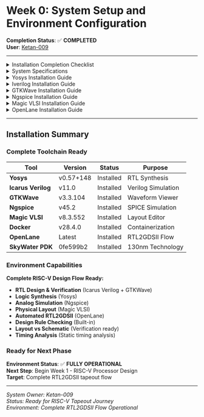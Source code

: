 # Week 0: System Setup and Environment Configuration

**Completion Status**: ✅ **COMPLETED**  
**User**: [Ketan-009](https://github.com/Ketan-009)

---
<details>
<summary> Installation Completion Checklist</summary> 

## ✅ Installation Completion Checklist

###  Environment Setup Status
-  **System Requirements Check** - 8-core AMD Ryzen 7, 7.8GB RAM, 81GB storage
-  **Operating System** - Ubuntu 22.04.5 LTS verified
-  **Core Dependencies** - Build tools and libraries installed
-  **Yosys RTL Synthesis** - v0.57+148 installed and verified
-  **Icarus Verilog Simulator** - v11.0 installed and verified
-  **GTKWave Viewer** - v3.3.104 installed and verified
-  **Ngspice Circuit Simulator** - v45.2 installed and verified
-  **Magic VLSI Layout** - v8.3.552 installed and verified
-  **Docker Environment** - Configured with user permissions
-  **OpenLane RTL2GDSII** - Complete flow installed and tested
-  **SkyWater 130nm PDK** - PDK installed with hash: 0fe599b2afb6708d281543108caf8310912f54af

###  Tools Ready for RISC-V Development
-  **Complete RTL2GDSII Flow** - OpenLane operational
-  **Simulation Environment** - Icarus Verilog + GTKWave
-  **Synthesis Tools** - Yosys ready for RTL synthesis
-  **Analog Simulation** - Ngspice for mixed-signal verification
-  **Layout Tools** - Magic VLSI for custom layouts
-  **Design Verification** - DRC, LVS, timing analysis ready

---

</details>

<details>
<summary> System Specifications</summary>

##  System Specifications

This document contains the system setup and configuration details for the RISC-V Tapeout RTL2GDS journey.

##  System Check Report

Below is the comprehensive system check script and its output:

### System Check Script

```bash
echo "=================================="
echo "       SYSTEM CHECK REPORT"
echo "=================================="
echo

echo "1. SYSTEM INFO:"
echo "   OS: $(lsb_release -d | cut -f2)"
echo "   Kernel: $(uname -r)"
echo "   Architecture: $(uname -m)"
echo

echo "2. CPU INFO:"
echo "   Cores: $(nproc)"
echo "   Model: $(lscpu | grep 'Model name' | cut -d':' -f2 | xargs)"
echo

echo "3. MEMORY INFO:"
echo "   Total RAM: $(free -h | awk 'NR==2{print $2}')"
echo "   Available: $(free -h | awk 'NR==2{print $7}')"
echo "   Used: $(free -h | awk 'NR==2{print $3}')"
echo

echo "4. STORAGE INFO:"
echo "   Root partition: $(df -h / | awk 'NR==2{print $2 " total, " $4 " available, " $5 " used"}')"
```

### System Check Output

```
==================================
       SYSTEM CHECK REPORT
==================================

1. SYSTEM INFO:
   OS: Ubuntu 22.04.5 LTS
   Kernel: 6.8.0-83-generic
   Architecture: x86_64

2. CPU INFO:
   Cores: 8
   Model: AMD Ryzen 7 7840HS w/ Radeon 780M Graphics

3. MEMORY INFO:
   Total RAM: 7.8Gi
   Available: 6.5Gi
   Used: 928Mi

4. STORAGE INFO:
   Root partition: 98G total, 81G available, 13% used
```

## Snapshot
<img width="1919" height="926" alt="image" src="https://github.com/user-attachments/assets/a7183b9b-798d-4202-877e-e21c3dd53ad8" />

##  System Summary

| Component | Specification |
|-----------|---------------|
| **Operating System** | Ubuntu 22.04.5 LTS |
| **Kernel Version** | 6.8.0-83-generic |
| **Architecture** | x86_64 |
| **Processor** | AMD Ryzen 7 7840HS w/ Radeon 780M Graphics |
| **CPU Cores** | 8 |
| **Total RAM** | 7.8 GiB |
| **Available RAM** | 6.5 GiB |
| **Storage** | 98GB total, 81GB available |


</details>

<details>
<summary> Yosys Installation Guide</summary>

# 🔧 Yosys Installation Guide

##  Overview

**Yosys** is a framework for **RTL synthesis** and verification, essential for digital design workflows. This guide provides step-by-step instructions for installing Yosys on Ubuntu/Debian systems.

### Key Features:
-  **RTL Synthesis**: Convert Verilog to gate-level netlists
-  **Technology Mapping**: Support for various FPGA and ASIC libraries
-  **Formal Verification**: Built-in verification capabilities
-  **Extensible**: Plugin architecture for custom flows

##  System Update

Start by updating your system packages to ensure compatibility:

```bash
# Update package lists
sudo apt-get update

# Install make if not already present
sudo apt-get install make
```

> ** Tip**: It's always good practice to update your system before installing new software packages.

##  Build Dependencies

Install all required dependencies for building Yosys. The dependency list includes `libfl-dev` and optionally `lld` for better performance:

```bash
sudo apt-get install build-essential clang lld bison flex libfl-dev \
    libreadline-dev gawk tcl-dev libffi-dev git \
    graphviz xdot pkg-config python3 libboost-system-dev \
    libboost-python-dev libboost-filesystem-dev zlib1g-dev
```

###  Dependency Breakdown:

| Package | Purpose |
|---------|---------|
| `build-essential` |  Core build tools (gcc, g++, make) |
| `clang` |  Modern C/C++ compiler |
| `lld` |  LLVM linker for better performance |
| `bison` & `flex` |  Parser and lexer generators |
| `libfl-dev` |  Flex library development files |
| `libreadline-dev` |  Command line editing capabilities |
| `gawk` |  GNU AWK text processing |
| `tcl-dev` |  Tool Command Language support |
| `libffi-dev` |  Foreign Function Interface |
| `git` |  Version control system |
| `graphviz` & `xdot` |  Graph visualization tools |
| `python3` |  Python interpreter |
| `libboost-*` |  Boost C++ libraries |
| `zlib1g-dev` |  Compression library |

##  Clone and Build Yosys

### Step 1: Clone Repository

Clone the Yosys repository with all submodules:

```bash
# Clone with submodules (IMPORTANT!)
git clone --recurse-submodules https://github.com/YosysHQ/yosys.git
```

<details>
<summary> Alternative Method (if you forgot --recurse-submodules)</summary>

```bash
git clone https://github.com/YosysHQ/yosys.git
cd yosys
git submodule update --init --recursive
```

</details>

### Step 2: Build Configuration

Navigate to the yosys directory and configure the build:

```bash
cd yosys
make config-gcc
```

### Step 3: Compile Yosys

Build the project (this may take 5-15 minutes depending on your system):

```bash
# Standard build
make

# Or for faster builds on multi-core systems:
make -j$(nproc)
```

### Step 4: Install System-wide

Install Yosys to make it available system-wide:

```bash
sudo make install
```

##  Verification

### Quick Version Check

Verify the installation was successful:

```bash
yosys --version
```

**Output:**
```
Yosys 0.57+148 (git sha1 259bd6fb3, g++ 11.4.0-1ubuntu1~22.04.2 -fPIC -O3)
```

### Interactive Test

Test the interactive shell:

```bash
# Start Yosys interactive mode
yosys
```

##  Snapshot
<img width="1214" height="600" alt="image" src="https://github.com/user-attachments/assets/fbefe4aa-d666-4638-a776-bdf743bf0bdb" />

**Status**: ✅ **Yosys Successfully Installed**

</details>

<details>
<summary> Iverilog Installation Guide</summary>

# ⚡ Iverilog Installation Guide

## 🎯 Overview

**Icarus Verilog (iverilog)** is a free and open-source Verilog simulation and synthesis tool. It's perfect for:

###  Key Features:
-  **IEEE 1364 Compliant**: Full Verilog-1995, Verilog-2001, and partial Verilog-2005 support
-  **Fast Simulation**: Compiled simulation for better performance
-  **Cross-Platform**: Works on Linux, macOS, and Windows
-  **Open Source**: Completely free with GPL license
-  **Easy Integration**: Works seamlessly with other EDA tools

##  Installation Steps

### Step 1: Update Package Repository

Ensure your package lists are up-to-date:

```bash
sudo apt-get update
```

> ** Note**: This step fetches the latest package information from Ubuntu repositories.

### Step 2: Install Iverilog

Install Icarus Verilog from the official Ubuntu repository:

```bash
sudo apt-get install iverilog
```

##  Snapshot
<img width="1612" height="862" alt="image" src="https://github.com/user-attachments/assets/2d58e937-1ff4-44fb-86fc-df61dfad743e" />

##  Verification

### Quick Version Check

Verify the installation was successful:

```bash
iverilog -V
```

**Output:**
```
Icarus Verilog version 11.0 (stable) ()

Copyright 1998-2020 Stephen Williams

  This program is free software; you can redistribute it and/or modify
  it under the terms of the GNU General Public License as published by
  the Free Software Foundation; either version 2 of the License, or
  (at your option) any later version.....
```

##  Snapshot
<img width="1919" height="1021" alt="image" src="https://github.com/user-attachments/assets/fb4df76b-b729-4a45-80bd-d158fc0eb3f5" />

**Status**:  **Icarus Verilog Successfully Installed**

</details>

<details>
<summary> GTKWave Installation Guide</summary>
       
# 🌊 GTKWave Installation Guide

##  Overview

**GTKWave** is a fully featured waveform viewer for digital simulation data. Essential for debugging and analyzing your RISC-V designs!

###  Key Features:
-  **VCD File Support**: Industry-standard Value Change Dump format
-  **Signal Analysis**: Zoom, pan, and measure timing relationships
-  **Customizable Views**: Color coding and signal grouping
-  **Fast Performance**: Handles large waveform files efficiently
-  **Search & Filter**: Find signals quickly in complex designs
-  **Multi-format Support**: VCD, LXT, FST, and more

##  Installation Steps

### Step 1: Update Package Repository

Refresh your package database to get the latest versions:

```bash
sudo apt-get update
```

> ** Note**: This ensures you get the most recent version available in the repositories.

### Step 2: Install GTKWave

Install GTKWave and its dependencies:

```bash
sudo apt install gtkwave
```

##  Verification

### Quick Version Check

Verify GTKWave installed correctly:

```bash
gtkwave --version
```

**Output:**
```
GTKWave Analyzer v3.3.104 (w)1999-2020 BSI

This is free software; see the source for copying conditions.  There is NO
warranty; not even for MERCHANTABILITY or FITNESS FOR A PARTICULAR PURPOSE.
```

##  Snapshot 
<img width="1919" height="1020" alt="image" src="https://github.com/user-attachments/assets/a933469b-2946-4855-992c-afb71c6819d1" />

**Status**:  **GTKWave Successfully Installed**

</details>

<details>
<summary> Ngspice Installation Guide</summary>

# ⚡ Ngspice Installation Guide

##  Overview

**Ngspice** is a mixed-level/mixed-signal electronic circuit simulator based on Berkeley SPICE 3f5. Essential for analog and mixed-signal verification in your RISC-V design flow!

###  Key Features:
-  **SPICE Simulation**: Industry-standard circuit simulation
-  **Mixed-Signal**: Analog, digital, and mixed-signal support
-  **Advanced Analysis**: AC, DC, transient, noise analysis
-  **Extensible**: Comprehensive model library
-  **RISC-V Ready**: Perfect for I/O and analog verification
-  **Open Source**: Free and actively maintained

##  Installation Steps

### Step 1: Download Ngspice Source

Download the latest stable release (v45.2):

```bash
wget -O ngspice-45.2.tar.gz https://sourceforge.net/projects/ngspice/files/ng-spice-rework/45.2/ngspice-45.2.tar.gz/download
```

> ** Note**: The download URL redirects from SourceForge, this is normal behavior.

### Step 2: Extract the Archive

```bash
tar -zxvf ngspice-45.2.tar.gz
```

**Output:**
```
ngspice-45.2/
ngspice-45.2/.gitignore
ngspice-45.2/aclocal.m4
ngspice-45.2/ANALYSES
ngspice-45.2/ar-lib
ngspice-45.2/AUTHORS
ngspice-45.2/autogen.sh
ngspice-45.2/BUGS
ngspice-45.2/ChangeLog
...
```

### Step 3: Navigate and Create Build Directory

```bash
cd ngspice-45.2
mkdir release
cd release
```

> **💡 Why separate build directory?** This keeps source clean and allows multiple build configurations.

### Step 4: Configure the Build

Configure with recommended options for RISC-V development:

```bash
../configure --with-x --with-readline=yes --disable-debug
```

###  Configuration Options Explained:

| Option | Purpose |
|--------|---------|
| `--with-x` |  Enable X11 GUI support for plotting |
| `--with-readline=yes` |  Enable command line editing |
| `--disable-debug` |  Optimize for performance |

### Step 5: Compile Ngspice

```bash
make
```

**Build Progress Indicators:**
-  **Compilation time**: 5-15 minutes depending on system
-  **Progress**: Watch for successful compilation messages
-  **Success**: No fatal errors at the end

### Step 6: Install System-wide

```bash
sudo make install
```

### 🚨 **Real Error Encountered**

**Error Message:**
```bash
ketan@ketan:~/ngspice-45.2/release$ make
CDPATH="${ZSH_VERSION+.}:" && cd .. && /bin/bash '/home/ketan/ngspice-45.2/missing' aclocal-1.16 -I m4
/home/ketan/ngspice-45.2/missing: line 81: aclocal-1.16: command not found
WARNING: 'aclocal-1.16' is missing on your system.
         You should only need it if you modified 'acinclude.m4' or
         'configure.ac' or m4 files included by 'configure.ac'.
         The 'aclocal' program is part of the GNU Automake package:
         <https://www.gnu.org/software/automake>
make: *** [Makefile:460: ../aclocal.m4] Error 127
```

##  Snapshot
<img width="1063" height="255" alt="Screenshot 2025-09-20 020639" src="https://github.com/user-attachments/assets/214d7655-9a3a-4f5e-acf5-5a9d889dd082" />

### 🔧 **Solution That Worked**

**Root Cause:** Missing `automake` package which provides `aclocal-1.16`

**Step-by-Step Fix:**

```bash
# Step 1: Install missing automake package
sudo apt-get update
sudo apt-get install automake

# Also ensure you have the complete autotools suite
sudo apt-get install autoconf libtool

# Step 2: Clean the broken build state
cd ~/ngspice-45.2
rm -rf release
rm -f config.cache config.log config.status
rm -f Makefile

# Step 3: Fresh build setup
mkdir release
cd release

# Step 4: Reconfigure and build
../configure --with-x --with-readline=yes --disable-debug
make

# Step 5: Install if successful
sudo make install
```

## ✅ Verification

### Quick Version Check

Verify installation success:

```bash
ngspice --version
```

**Output:**
```
******
** ngspice-45.2 : Circuit level simulation program
** Compiled with KLU Direct Linear Solver
** The U. C. Berkeley CAD Group
** Copyright 1985-1994, Regents of the University of California.
** Copyright 2001-2025, The ngspice team.
** Please get your ngspice manual from https://ngspice.sourceforge.io/docs.html
** Please file your bug-reports at http://ngspice.sourceforge.net/bugrep.html
** Creation Date: Fri Sep 19 20:42:13 UTC 2025
******
```

##  Snapshot
<img width="1073" height="576" alt="image" src="https://github.com/user-attachments/assets/ef680304-3a8c-4b03-8ba9-44f06599c1a6" />

**Status**: ✅ **Ngspice Successfully Installed**

</details>

<details>
<summary> Magic VLSI Installation Guide</summary>

# 🎩 Magic VLSI Installation Guide

##  Overview

**Magic VLSI** is a venerable VLSI layout tool, written in the 1980s at Berkeley by John Ousterhout. Now maintained by Tim Edwards, it remains one of the most capable layout tools available for academic and research purposes.

### 🌟 Key Features:
-  **Interactive Layout**: Real-time design rule checking
-  **Hierarchical Design**: Support for complex chip layouts
-  **Fast DRC**: Built-in design rule checking
-  **Parasitic Extraction**: RC and capacitance extraction
-  **RISC-V Ready**: Perfect for custom RISC-V layouts
-  **Open Source**: Free with extensive community support

##  Installation Steps

### Step 1: Install All Dependencies

Install the complete dependency chain:

```bash
sudo apt-get update
sudo apt-get install m4
sudo apt-get install tcsh
sudo apt-get install csh
sudo apt-get install libx11-dev
sudo apt-get install tcl-dev tk-dev
sudo apt-get install libcairo2-dev
sudo apt-get install mesa-common-dev libglu1-mesa-dev
sudo apt-get install libncurses-dev
```

> **💡 Pro Tip**: You can combine these into a single command for efficiency

```bash
sudo apt-get install m4 tcsh csh libx11-dev tcl-dev tk-dev \
    libcairo2-dev mesa-common-dev libglu1-mesa-dev libncurses-dev
```

### Step 2: Clone Magic Repository

Clone from the official repository:

```bash
git clone https://github.com/RTimothyEdwards/magic
```

### Step 3: Navigate to Magic Directory

```bash
cd magic
```

### Step 4: Configure the Build

Run the configure script to detect system capabilities:

```bash
./configure
```

### Step 5: Compile Magic

```bash
make
```

### Step 6: Install System-wide

```bash
sudo make install
```

## ✅ Verification

### Quick Version Check

Verify Magic installed correctly:

```bash
magic -version
```

**Output:**
```
8.3.552
```

##  Snapshot
<img width="1919" height="1023" alt="image" src="https://github.com/user-attachments/assets/96bc939e-a7b9-4b03-ac77-e93f3a4ef75f" />

**Status**: ✅ **Magic VLSI Successfully Installed**

</details>

<details>
<summary> OpenLane Installation Guide</summary>

# 🚀 OpenLane Installation Guide

##  Overview

**OpenLane** is an automated RTL to GDSII flow based on several open-source tools including OpenROAD, Yosys, Magic, Netgen, CVC, SPEF-Extractor, KLayout and more. Perfect for your RISC-V Tapeout journey!

###  Key Features:
-  **Complete Flow**: RTL synthesis to GDSII generation
-  **Automated**: Push-button ASIC implementation
-  **Containerized**: Easy deployment with Docker
-  **SkyWater Ready**: Pre-configured for SkyWater 130nm
-  **Open Source**: Completely free and transparent
-  **Comprehensive**: DRC, LVS, timing analysis included

##  Dependency Installation

```bash
# Update system packages
sudo apt-get update
sudo apt-get upgrade

# Install essential build tools
sudo apt install -y build-essential python3 python3-venv python3-pip make git

# Install Docker prerequisites
sudo apt install apt-transport-https ca-certificates curl software-properties-common
```

##  Docker Setup

### Step 1: Add Docker Repository

```bash
# Add Docker's official GPG key
curl -fsSL https://download.docker.com/linux/ubuntu/gpg | sudo gpg --dearmor -o /usr/share/keyrings/docker-archive-keyring.gpg

# Add Docker repository
echo "deb [arch=amd64 signed-by=/usr/share/keyrings/docker-archive-keyring.gpg] https://download.docker.com/linux/ubuntu $(lsb_release -cs) stable" | sudo tee /etc/apt/sources.list.d/docker.list > /dev/null
```

### Step 2: Install Docker

```bash
# Update package index
sudo apt update

# Install Docker Engine
sudo apt install docker-ce docker-ce-cli containerd.io
```

### Step 3: Test Docker Installation

```bash
# Test Docker with hello-world
sudo docker run hello-world
```

### Step 4: Configure Docker for Non-root Access

```bash
# Add docker group (may already exist)
sudo groupadd docker

# Add user to docker group
sudo usermod -aG docker $USER

# Reboot to apply group changes
sudo reboot
```

### Step 5: Verify Docker Access (After Reboot)

```bash
# Test Docker without sudo
docker run hello-world
```

##  OpenLane Installation

### Step 1: Verify Dependencies

```bash
# Check all required tools
git --version
docker --version
python3 --version
python3 -m pip --version
make --version
python3 -m venv -h
```

**Outputs:**
```
git version 2.34.1
Docker version 28.4.0, build d8eb465
Python 3.10.12
pip 22.0.2 from /usr/lib/python3/dist-packages/pip (python 3.10)
GNU Make 4.3
Built for x86_64-pc-linux-gnu
```

### Step 2: Clone OpenLane Repository

```bash
# Navigate to home directory
cd $HOME

# Clone OpenLane
git clone https://github.com/The-OpenROAD-Project/OpenLane
```

**Output:**
```
Cloning into 'OpenLane'...
remote: Enumerating objects: 18832, done.
remote: Counting objects: 100% (310/310), done.
remote: Compressing objects: 100% (205/205), done.
remote: Total 18832 (delta 218), reused 109 (delta 105), pack-reused 18522 (from 3)
Receiving objects: 100% (18832/18832), 856.04 MiB | 461.00 KiB/s, done.
Resolving deltas: 100% (13546/13546), done.
```

### Step 3: Navigate to OpenLane Directory

```bash
cd OpenLane
```

### Step 4: Build OpenLane Environment

```bash
# Build OpenLane (downloads PDKs and tools)
make
```

### 🚨 **Critical Fix: PDK Installation Error**

**Error Message:**
```bash
./venv/bin/ciel ls-remotes | grep sky130
Usage: ciel [OPTIONS] COMMAND [ARGS]...
Try 'ciel --help' for help.

Error: No such command 'ls-remotes'.
```

###  **Solution That Worked**

**Root Cause:** `Missing argument VERSION` error occurs because the `volare enable` command needs the exact PDK commit hash from this metadata file

**Step-by-Step Fix:**

```bash
# Step 1: Activate Python Virtual Environment
cd ~/OpenLane
source venv/bin/activate

# Step 2: Install PDK with Specific Version Hash
# With venv active, use ciel directly (not ./venv/bin/ciel)
ciel enable --pdk-family=sky130 0fe599b2afb6708d281543108caf8310912f54af
```

### Step 5: Run Test Suite

```bash
# Run OpenLane test to verify installation
make test
```

**Output:**
```
...
Basic test passed
```

## ✅ Verification

### OpenROAD GUI Launch

Verify OpenROAD GUI:

```bash
make mount

# Launch OpenROAD with GUI
export DISPLAY=:0
openroad -gui &
```

##  Snapshots
<img width="1919" height="1020" alt="image" src="https://github.com/user-attachments/assets/f5be9ac4-bf43-416f-8a26-512c548802f1" />
<img width="1919" height="1019" alt="image" src="https://github.com/user-attachments/assets/af700c84-e605-4982-b8a7-3ae97fb268a6" />
<img width="1919" height="1019" alt="image" src="https://github.com/user-attachments/assets/0d04c6cc-dd94-4c2a-a6e7-95bbc9322df2" />

**Status**: ✅ **OpenLane RTL2GDSII Flow Successfully Installed**

</details>

---

##  Installation Summary

###  Complete Toolchain Ready

| Tool | Version | Status | Purpose |
|------|---------|--------|---------|
| **Yosys** | v0.57+148 |  Installed | RTL Synthesis |
| **Icarus Verilog** | v11.0 |  Installed | Verilog Simulation |
| **GTKWave** | v3.3.104 |  Installed | Waveform Viewer |
| **Ngspice** | v45.2 |  Installed | SPICE Simulation |
| **Magic VLSI** | v8.3.552 |  Installed | Layout Editor |
| **Docker** | v28.4.0 |  Installed | Containerization |
| **OpenLane** | Latest |  Installed | RTL2GDSII Flow |
| **SkyWater PDK** | 0fe599b2 |  Installed | 130nm Technology |

###  Environment Capabilities

**Complete RISC-V Design Flow Ready:**
-  **RTL Design & Verification** (Icarus Verilog + GTKWave)
-  **Logic Synthesis** (Yosys)
-  **Analog Simulation** (Ngspice)
-  **Physical Layout** (Magic VLSI)
-  **Automated RTL2GDSII** (OpenLane)
-  **Design Rule Checking** (Built-in)
-  **Layout vs Schematic** (Verification ready)
-  **Timing Analysis** (Static timing analysis)

###  Ready for Next Phase

**Environment Status**: ✅ **FULLY OPERATIONAL**  
**Next Step**: Begin Week 1 - RISC-V Processor Design  
**Target**: Complete RTL2GDSII tapeout flow

---
*System Owner: Ketan-009*  
*Status: Ready for RISC-V Tapeout Journey*  
*Environment: Complete RTL2GDSII Flow Operational*
